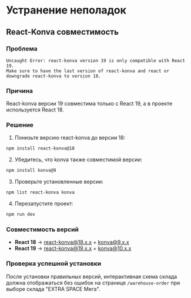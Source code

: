 # Устранение неполадок

## React-Konva совместимость

### Проблема
```
Uncaught Error: react-konva version 19 is only compatible with React 19. 
Make sure to have the last version of react-konva and react or downgrade react-konva to version 18.
```

### Причина
React-konva версии 19 совместима только с React 19, а в проекте используется React 18.

### Решение
1. Понизьте версию react-konva до версии 18:
```bash
npm install react-konva@18
```

2. Убедитесь, что konva также совместимой версии:
```bash
npm install konva@9
```

3. Проверьте установленные версии:
```bash
npm list react-konva konva
```

4. Перезапустите проект:
```bash
npm run dev
```

### Совместимость версий
- **React 18** → react-konva@18.x.x + konva@9.x.x
- **React 19** → react-konva@19.x.x + konva@10.x.x

### Проверка успешной установки
После установки правильных версий, интерактивная схема склада должна отображаться без ошибок на странице `/warehouse-order` при выборе склада "EXTRA SPACE Мега". 